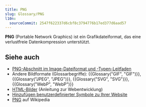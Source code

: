 ```yaml
---
title: PNG
slug: Glossary/PNG
l10n:
  sourceCommit: 2547f622337d6cbf8c3794776b17ed377d6aad57
---
```


**PNG** (Portable Network Graphics) ist ein Grafikdateiformat, das eine verlustfreie Datenkompression unterstützt.

## Siehe auch

- [PNG-Abschnitt im Image-Dateiformat und -Typen-Leitfaden](/de/docs/Web/Media/Guides/Formats/Image_types#png_portable_network_graphics)
- Andere Bildformate (Glossarbegriffe): {{Glossary("GIF", "GIF")}}, {{Glossary("JPEG", "JPEG")}}, {{Glossary("SVG", "SVG")}}, {{Glossary("WebP", "WebP")}}
- [HTML-Bilder](/de/docs/Learn_web_development/Core/Structuring_content/HTML_images) (Anleitung zur Webentwicklung)
- [Hinzufügen benutzerdefinierter Symbole zu Ihrer Website](/de/docs/Learn_web_development/Core/Structuring_content/Webpage_metadata#adding_custom_icons_to_your_site)
- [PNG](https://en.wikipedia.org/wiki/Portable_Network_Graphics) auf Wikipedia
